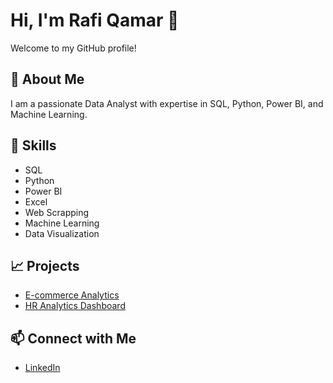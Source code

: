 # Hi, I'm Rafi Qamar 👋

Welcome to my GitHub profile!

## 🚀 About Me
I am a passionate Data Analyst with expertise in SQL, Python, Power BI, and Machine Learning.

## 🔧 Skills
- SQL
- Python
- Power BI
- Excel
- Web Scrapping
- Machine Learning
- Data Visualization

## 📈 Projects
- [E-commerce Analytics](https://github.com/RafiQamar/Ecommerce-Analytics-Project)
- [HR Analytics Dashboard](https://github.com/RafiQamar/HR-Analytics-Project)

## 📫 Connect with Me
- [LinkedIn](https://www.linkedin.com/in/rafi-qamar/)

